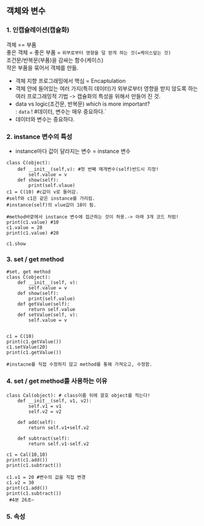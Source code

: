 ## 객체와 변수
### 1. 인캡슐레이션(캡슐화) <br>
객체 == 부품 <br>
좋은 객체 = 좋은 부품 = `외부로부터 영향을 덜 받게 하는 것(=케이스덮는 것)` <br>
조건문/반복문(부품)을 감싸는 함수(케이스) <br>
작은 부품을 묶어서 객체를 만듦. <br>
+ 객체 지향 프로그래밍에서 핵심 = Encaptulation <br>
+ 객체 안에 들어있는 여러 가지(특히 데이터)가 외부로부터 영향을 받지 않도록 하는 여러 프로그래밍적 기법 -> 캡슐화의 특성을 위해서 만들어 진 것. <br>
+ data vs logic(조건문, 반복문) which is more important? <br>
: `data` ! #데이터, 변수는 매우 중요하다.` <br>
+ 데이터와 변수는 중요하다.

### 2. instance 변수의 특성
+ instance마다 값이 달라지는 변수 = instance 변수
```
class C(object):
    def __init__(self,v): #첫 번째 매개변수(self)반드시 지정!
        self.value = v
    def show(self):
        print(self.vlaue)
c1 = C(10) #c값이 v로 들어감.
#self와 c1은 같은 instance를 가리킴.
#instance(self)의 vlue값이 10이 됨.

#method바깥에서 instance 변수에 접근하는 것이 허용.-> 아래 3개 코드 처럼!
print(c1.value) #10
c1.value = 20
print(c1.value) #20

c1.show
```

### 3. set / get method
```
#set, get method
class C(object):
    def __init__(self, v):
        self.value = v
    def show(self):
        print(self.value)
    def getValue(self):
        return self.value
    def setValue(self, v):
        self.value = v


c1 = C(10)
print(c1.getValue())
c1.setValue(20)
print(c1.getValue())

#instacne를 직접 수정하지 않고 method를 통해 가져오고, 수정함.
```

### 4. set / get method를 사용하는 이유
```
class Cal(object): # class이름 뒤에 괄호 object를 적는다!
    def __init__(self, v1, v2):
        self.v1 = v1
        self.v2 = v2

    def add(self):
        return self.v1+self.v2

    def subtract(self):
        return self.v1-self.v2

c1 = Cal(10,10)
print(c1.add())
print(c1.subtract())

c1.v1 = 20 #변수의 값을 직접 변경
c1.v2 = 30
print(c1.add())
print(c1.subtract())
 #4분 26초~
 ```
### 5. 속성

